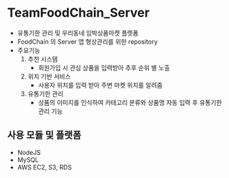 # TeamFoodChain_Server

+ 유통기한 관리 및 우리동네 임박상품마켓 플랫폼
+ FoodChain 의 Server 앱 형상관리를 위한 repository
+ 주요기능
  1. 추천 시스템
     + 회원가입 시 관심 상품을 입력받아 추후 순위 별 노출
  2. 위치 기반 서비스
     + 사용자 위치를 입력 받아 주변 마켓 위치를 알려줌
  3. 유통기한 관리
     + 상품의 이미지를 인식하여 카테고리 분류와 상품명 자동 입력 후 유통기한 관리 기능


## 사용 모듈 및 플랫폼

+ NodeJS
+ MySQL
+ AWS EC2, S3, RDS
